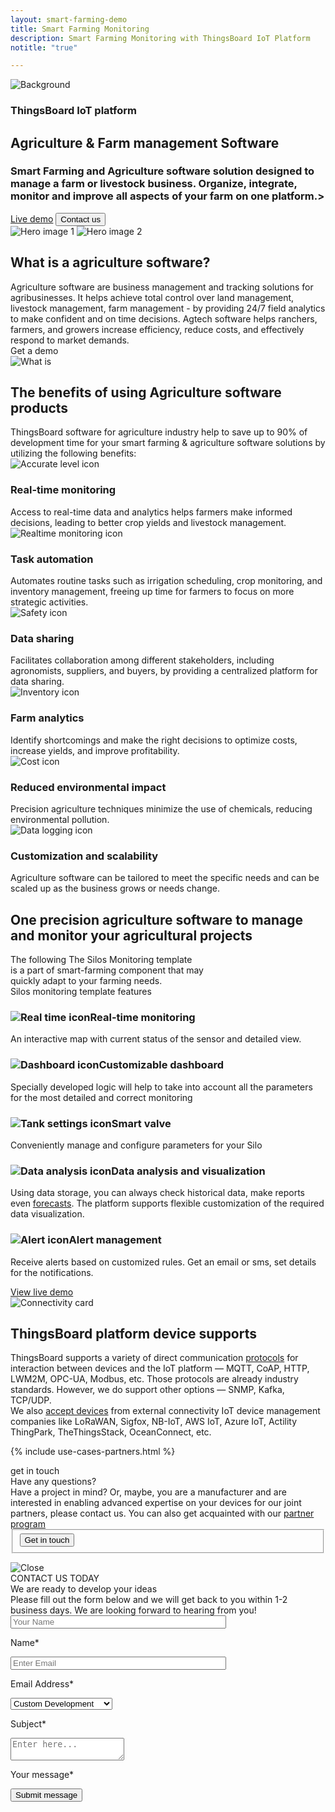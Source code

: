 ```yaml
---
layout: smart-farming-demo
title: Smart Farming Monitoring
description: Smart Farming Monitoring with ThingsBoard IoT Platform
notitle: "true"

--- 
```


<section id="hero" class="light-text">
</section> 

<section id="first-screen" class="center">
    <img id="background" src="https://img.thingsboard.io/usecases/smart-farming/elipse-background.png" alt="Background"/>
    <div class="hero-container">
        <div id="hero-content">
            <h3 class="hero-title">ThingsBoard IoT platform</h3>
            <h1 class="title">Agriculture & Farm management Software</h1>
            <h3 class="sub-title">Smart Farming and Agriculture software solution designed to manage a farm or livestock business. Organize, integrate, monitor and improve all aspects of your farm on one platform.></h3>
            <div class="info-block">
                <a class="filled-button" target="_blank" href="https://demo.thingsboard.io/dashboard/1f9828d0-058e-11e7-87f7-bb0136cc33d0?publicId=963ab470-34c9-11e7-a7ce-bb0136cc33d0">Live demo</a>
                <input class="outline-button anchor-button" type="button" value="Contact us"/>
            </div>
        </div>
        <div class="container">
            <img id="header-img1" src="https://img.thingsboard.io/usecases/smart-farming/hero-image-1.webp" alt="Hero image 1"/>
            <img id="header-img2" src="https://img.thingsboard.io/usecases/smart-farming/hero-image-2.webp" alt="Hero image 2"/>
        </div>
    </div>
</section>

<section id="third-screen" class="content-wrapper">
    <div class="container">
        <div class="left-side">
            <h2 class="side-title">What is a agriculture software?</h2>
            <div class="side-text">Agriculture software are business management and tracking solutions for agribusinesses. It helps achieve total control over land management, livestock management, farm management - by providing 24/7 field analytics to make confident and on time decisions. Agtech software helps ranchers, farmers, and growers increase efficiency, reduce costs, and effectively respond to market demands.</div>
            <a class="outline-button anchor-button">Get a demo</a>
        </div>
        <div class="right-side">
            <img id="rectangle" src="https://img.thingsboard.io/usecases/smart-farming/what-is.webp" alt="What is" loading="lazy"/>
        </div>
    </div>
</section>

<section id="benefits-screen" class="content-wrapper">
    <h2 class="benefits-title">The benefits of using Agriculture software products</h2>
    <div class="benefits-sub-title">ThingsBoard software for agriculture industry help to save up to 90% of development time for your smart farming & agriculture software solutions by utilizing the following benefits:</div>
    <div class="cards">
        <div class="card">
            <img src="https://img.thingsboard.io/usecases/smart-farming/real-time-icon.webp" alt="Accurate level icon" loading="lazy"/>
            <h3 class="title">Real-time monitoring</h3>
            <div class="text">Access to real-time data and analytics helps farmers make informed decisions, leading to better crop yields and livestock management.</div>
        </div>
        <div class="card">
            <img src="https://img.thingsboard.io/usecases/smart-farming/task-icon.webp" alt="Realtime monitoring icon" loading="lazy"/>
            <h3 class="title">Task automation</h3>
            <div class="text">Automates routine tasks such as irrigation scheduling, crop monitoring, and inventory management, freeing up time for farmers to focus on more strategic activities.</div>
        </div>
        <div class="card">
            <img src="https://img.thingsboard.io/usecases/smart-farming/data-sharing-icon.webp" alt="Safety icon" loading="lazy"/>
            <h3 class="title">Data sharing</h3>
            <div class="text">Facilitates collaboration among different stakeholders, including agronomists, suppliers, and buyers, by providing a centralized platform for data sharing.</div>
        </div>
        <div class="card">
            <img src="https://img.thingsboard.io/usecases/smart-farming/analytics-icon.webp" alt="Inventory icon" loading="lazy"/>
            <h3 class="title">Farm analytics</h3>
            <div class="text">Identify shortcomings and make the right decisions to optimize costs, increase yields, and improve profitability.</div>
        </div>
        <div class="card">
            <img src="https://img.thingsboard.io/usecases/smart-farming/reduced-icon.webp" alt="Cost icon" loading="lazy"/>
            <h3 class="title">Reduced environmental impact</h3>
            <div class="text">Precision agriculture techniques minimize the use of chemicals, reducing environmental pollution.</div>
        </div>
        <div class="card">
            <img src="https://img.thingsboard.io/usecases/smart-farming/customization-icon.webp" alt="Data logging icon" loading="lazy"/>
            <h3 class="title">Customization and scalability</h3>
            <div class="text">Agriculture software can be tailored to meet the specific needs and can be scaled up as the business grows or needs change.</div>
        </div>
    </div>
</section>

<section id="dark-section" class="content-wrapper">
    <div class="header">
        <h2 class="title">
            One precision agriculture
            <span class="second-text">software to manage and</span>
            <span class="second-text">monitor your agricultural projects</span>
        </h2>
        <div class="sub-title">The following The Silos Monitoring template</div> 
        <div class="sub-title">is a part of smart-farming component that may</div> 
        <div class="sub-title last">quickly adapt to your farming needs.</div>
    </div>
    <div class="info-block">
        <div class="menu">
            <div class="panel-title">Silos monitoring template features</div>
            <div class="expansion-panel">
                <div class="expansion-header">
                    <h3 class="expansion-title"><img class="header-icon" src="https://img.thingsboard.io/usecases/smart-farming/real-time.webp" alt="Real time icon" loading="lazy"/>Real-time monitoring</h3>
                </div>
                <div class="expansion-content">
                    <p>An interactive map with current status of the sensor and detailed view.</p>
                </div>
            </div>
            <div class="expansion-panel">
                <div class="expansion-header">
                    <h3 class="expansion-title"><img class="header-icon" src="https://img.thingsboard.io/usecases/smart-farming/dashboard.webp" alt="Dashboard icon" loading="lazy"/>Customizable dashboard</h3>
                </div>
                <div class="expansion-content">
                    <p>Specially developed logic will help to take into account all the parameters for the most detailed and correct monitoring</p>
                </div>
            </div>
            <div class="expansion-panel">
                <div class="expansion-header">
                    <h3 class="expansion-title"><img class="header-icon" src="https://img.thingsboard.io/usecases/smart-farming/tank-settings.webp" alt="Tank settings icon" loading="lazy"/>Smart valve</h3>
                </div>
                <div class="expansion-content">
                    <p>Conveniently manage and configure parameters for your Silo</p>
                </div>
            </div>
            <div class="expansion-panel">
                <div class="expansion-header">
                    <h3 class="expansion-title"><img class="header-icon" src="https://img.thingsboard.io/usecases/smart-farming/data-analysis.webp" alt="Data analysis icon" loading="lazy"/>Data analysis and visualization</h3>
                </div>
                <div class="expansion-content">
                    <p>Using data storage, you can always check historical data, make reports even <a href="/products/trendz/" class="link-text">forecasts</a>. The platform supports flexible customization of the required data visualization.</p>
                </div>
            </div>
            <div class="expansion-panel last">
                <div class="expansion-header">
                    <h3 class="expansion-title"><img class="header-icon" src="https://img.thingsboard.io/usecases/smart-farming/alert.webp" alt="Alert icon" loading="lazy"/>Alert management</h3>
                </div>
                <div class="expansion-content">
                    <p>Receive alerts based on customized rules. Get an email or sms, set details for the notifications.</p>
                </div>
            </div>
            <a target="_blank" class="try-demo-button" href="https://demo.thingsboard.io/dashboard/1f9828d0-058e-11e7-87f7-bb0136cc33d0?publicId=963ab470-34c9-11e7-a7ce-bb0136cc33d0">View live demo</a>
        </div>
        <div class="images"></div>
    </div>
</section>

<section id="connectivity" class="content-wrapper">
    <div class="container">
        <div class="left">
            <img class="connectivity-image" loading="lazy" src="https://img.thingsboard.io/usecases/smart-farming/connectivity.webp" alt="Connectivity card"/>
        </div>
        <div class="right">
            <h2 class="title">ThingsBoard platform device supports</h2>
            <div class="text">ThingsBoard supports a variety of direct communication <a class="blue-text" href="/docs/pe/api/">protocols</a> for interaction between devices and the IoT platform — MQTT, CoAP, HTTP, LWM2M, OPC-UA, Modbus, etc. Those protocols are already industry standards. However, we do support other options — SNMP, Kafka, TCP/UDP.</div>
            <div class="text">We also <a class="blue-text" href="/docs/user-guide/integrations/">accept devices</a> from external connectivity IoT device management companies like LoRaWAN, Sigfox, NB-IoT, AWS IoT, Azure IoT, Actility ThingPark, TheThingsStack, OceanConnect, etc.</div>
        </div> 
    </div>
</section>

{% include use-cases-partners.html %}

<section id="get-in-touch" class="get-in-touch">
    <div class="content-wrapper">
        <div id="content-get-in-touch">
            <div class="side-title">
                <span id="side-title-heading">get in touch</span>
            </div>
            <div class="info">
                <div class="section-title">Have any questions?</div>
                <div class="section-text">Have a project in mind? Or, maybe, you are a manufacturer and are interested in enabling advanced expertise on your devices for our joint partners, please contact us. You can also get acquainted with our <a class="blue-text" href="/partners/hardware/program/">partner program</a></div>
            </div>
            <form class="contact-form">
                <fieldset>
                    <div class="submit-button-container">
                        <input class="cdu-button anchor-button" value="Get in touch" type="button" id="myBtn">
                    </div>
                </fieldset>
            </form>
        </div>
    </div>
</section>

<div id="myModal" class="modal">
  <div class="modal-content">
    <div class="close-button">
        <img class="close" src="https://img.thingsboard.io/close-icon.svg" alt="Close"/>
    </div>
    <div class="sub-content">
        <div class="title">
            <span>CONTACT US TODAY</span>
        </div> 
        <div class="sub-title">
            <span>We are ready to develop your ideas</span>
        </div>
        <div class="sub-sub-title">
            <span>Please fill out the form below and we will get back to you within 1-2 business days. 
            We are looking forward to hearing from you!</span>
        </div>
        <form id="contact-form" method="post" onsubmit="return validateContactForm(this)">
            <div class="form-section">
                <div class="form-element">
                    <label for="name">
                        <input id="name" class="cdu-form-control" value="" placeholder="Your Name" name="name" type="text" size="40" maxlength="50">
                        <p>Name*</p>
                    </label>
                </div>
                <div class="form-element">
                    <label for="email">
                        <input id="email" class="cdu-form-control" value="" placeholder="Enter Email" name="email" type="email" size="40" maxlength="80">
                        <p>Email Address*</p>
                    </label>
                </div>
            </div>
            <div class="form-section secondary">
                <div class="form-element next">
                    <label for="subject" class="label-select">
                        <select class="cdu-form-control" name="subject">
                            <option value="Custom Development" selected>Custom Development</option>
                            <option value="Technical Support">Technical Support</option>
                            <option value="ThingsBoard Products">ThingsBoard Products</option>
                            <option value="Deployment Options">Deployment Options</option>
                            <option value="Training">Training</option>
                            <option value="Professional Services">Professional Services</option>
                            <option value="Partnership">Partnership</option>
                            <option value="Press or Analyst Inquiry">Press or Analyst Inquiry</option>
                            <option value="General Feedback">General Feedback</option>
                            <option value="Other">Other</option>
                        </select>
                        <p>Subject*</p>
                    </label>
                </div>
            </div>
            <div class="form-section secondary">
                <div class="form-element next">
                    <label for="msg">
                        <textarea id="msg" class="cdu-form-control cdu-text-area" value="" placeholder="Enter here..." name="message" type="text" size="40" maxlength="800"></textarea>
                        <p>Your message*</p>
                    </label>
                </div>
            </div>
            <div class="submit-button-container">
                <input class="cdu-button" value="Submit message" type="submit"/>
            </div>
        </form>
    </div>
  </div>
</div>

<script type="text/javascript">
    document.addEventListener('DOMContentLoaded', function() {
        const expansionPanels = document.querySelectorAll('.expansion-panel');
        const images = document.querySelector('.images');
        let currentExpandedIndex = 0;

        expansionPanels[0].classList.add('expanded');
        updateImages(0);

        expansionPanels.forEach((panel, index) => {
            panel.addEventListener('click', function() {
                if (index === currentExpandedIndex) {
                    return; 
                }

                expansionPanels.forEach(item => {
                    item.classList.remove('expanded');
                });

                this.classList.add('expanded');
                currentExpandedIndex = index; 
                
                updateImages(index);
            });
        });

        function updateImages(index) {
            const darkMapImages = [
                "<img loading='lazy' class='dark-map-image' alt='Map' src='https://img.thingsboard.io/usecases/smart-farming/real-time-monitoring.webp'/>",
                "<img loading='lazy' class='dark-map1-image' alt='Map' src='https://img.thingsboard.io/usecases/smart-farming/customizable-dashboard.webp'/>",
                "<img loading='lazy' class='dark-map2-image' alt='Map' src='https://img.thingsboard.io/usecases/smart-farming/smart-valve.webp'/>",
                "<img loading='lazy' class='dark-map3-image' alt='Map' src='https://img.thingsboard.io/usecases/smart-farming/data-analysis-visualization.webp'/>",
                "<img loading='lazy' class='dark-map4-image' alt='Map' src='https://img.thingsboard.io/usecases/smart-farming/alert-management.webp'/>"
            ];

            images.innerHTML = `${darkMapImages[index]}`;
        }
    });

    var modal = document.getElementById("myModal");

    modal.onclick = function (event) {
        if (event.target == modal) {
            modal.style.display = "none";
        }
    }

    var span = document.getElementsByClassName("close")[0];

    span.onclick = function() {
        modal.style.display = "none";
    }

    document.querySelectorAll('.anchor-button').forEach(anchor => {
        anchor.addEventListener('click', function (e) {
            modal.style.display = "flex";
        });
    });

    function validateContactForm(form) {
        var name = $('input[name=name]', form).val();
        var email = $('input[name=email]', form).val();
        var message = $('textarea[name=message]', form).val();

        if (!validateValue('Name', name)) {
            return false;
        }
        if (!validateValue('Email Address', email)) {
            return false;
        }
        if (!validateValue('Message', message)) {
            return false;
        }

        var emailExp = /^[a-zA-Z0-9._%-]+@[a-zA-Z0-9.-]+\.[a-zA-Z]{2,4}$/;
        if(email.match(emailExp)==null) {
            window.alert("Entered Email Address is not valid.");
            return false;
        }
    }

    function validateValue(name, val) {
        if (isEmpty(val)) {
            window.alert("Please fill '" + name + "' field.");
            return false;
        }
        return true;
    }

    function isEmpty(val) {
        return val === undefined || val === null || val.trim().length == 0;
    }

    var contactform =  document.getElementById('contact-form');

    contactform.setAttribute('action', 'https://formspree.io/f/xbjvbeln');

    jqueryDefer(
        function () {
            $( document ).ready(function() {
               /*  $('html, body').animate({
                            scrollTop: $('#contact-form').offset().top - 200
                          }, 0);*/
                 $('#contact-form .form-element .form-control').addClass("input--empty");
                 $('#contact-form .form-element .form-control').on('input', function() {
                      if( !$(this).val() ) {
                         $(this).addClass("input--empty");
                      } else {
                         $(this).removeClass("input--empty");
                      }
                 });

                 $.urlParam = function (name) {
                     var results = new RegExp('[\?&]' + name + '=([^&#]*)').exec(window.location.href);
                     return results ? results[1] : null;
                 };
                 var subjectValue = $.urlParam('subject');
                 if (subjectValue != undefined && subjectValue.trim().length > 0) {
                    $('#contact-form select[name=subject]').val(decodeURIComponent(subjectValue));
                    $('#contact-form select[name=subject]').removeClass("input--empty");
                 }
            });
        }
    );
</script>
